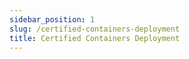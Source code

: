 ```yaml
---
sidebar_position: 1
slug: /certified-containers-deployment
title: Certified Containers Deployment
---
```

